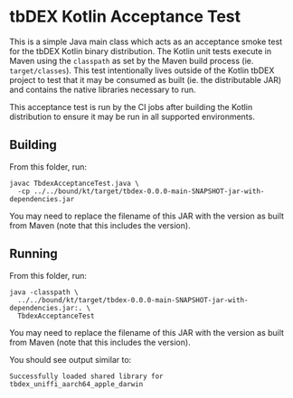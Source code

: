 # tbDEX Kotlin Acceptance Test

This is a simple Java main class which acts as an acceptance smoke test
for the tbDEX Kotlin binary distribution. The Kotlin unit tests execute in
Maven using the `classpath` as set by the Maven build process (ie. 
`target/classes`). This test intentionally lives outside of the Kotlin tbDEX
project to test that it may be consumed as built (ie. the distributable JAR)
and contains the native libraries necessary to run.

This acceptance test is run by the CI jobs after building the Kotlin 
distribution to ensure it may be run in all supported environments.

## Building

From this folder, run:

```shell
javac TbdexAcceptanceTest.java \
  -cp ../../bound/kt/target/tbdex-0.0.0-main-SNAPSHOT-jar-with-dependencies.jar
```

You may need to replace the filename of this JAR with the version as built from
Maven (note that this includes the version).

## Running

From this folder, run:

```shell
java -classpath \
  ../../bound/kt/target/tbdex-0.0.0-main-SNAPSHOT-jar-with-dependencies.jar:. \
  TbdexAcceptanceTest
```

You may need to replace the filename of this JAR with the version as built from
Maven (note that this includes the version).

You should see output similar to:

```shell
Successfully loaded shared library for tbdex_uniffi_aarch64_apple_darwin
```
